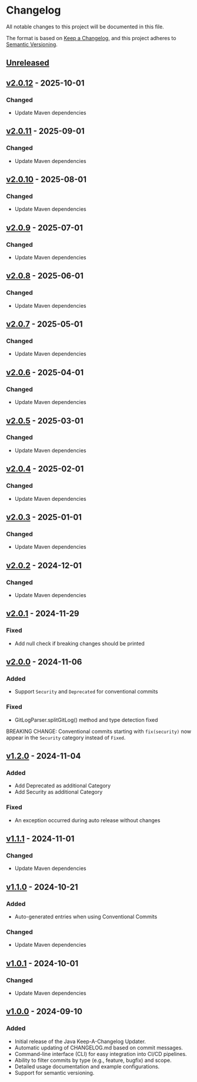 # Changelog

All notable changes to this project will be documented in this file.

The format is based on [Keep a Changelog](https://keepachangelog.com/en/1.0.0/),
and this project adheres to [Semantic Versioning](https://semver.org/spec/v2.0.0.html).

## [Unreleased]

## [v2.0.12] - 2025-10-01
### Changed
- Update Maven dependencies

## [v2.0.11] - 2025-09-01
### Changed
- Update Maven dependencies

## [v2.0.10] - 2025-08-01
### Changed
- Update Maven dependencies

## [v2.0.9] - 2025-07-01
### Changed
- Update Maven dependencies

## [v2.0.8] - 2025-06-01
### Changed
- Update Maven dependencies

## [v2.0.7] - 2025-05-01
### Changed
- Update Maven dependencies

## [v2.0.6] - 2025-04-01
### Changed
- Update Maven dependencies

## [v2.0.5] - 2025-03-01
### Changed
- Update Maven dependencies

## [v2.0.4] - 2025-02-01
### Changed
- Update Maven dependencies

## [v2.0.3] - 2025-01-01
### Changed
- Update Maven dependencies

## [v2.0.2] - 2024-12-01
### Changed
- Update Maven dependencies

## [v2.0.1] - 2024-11-29
### Fixed
- Add null check if breaking changes should be printed

## [v2.0.0] - 2024-11-06
### Added
- Support `Security` and `Deprecated` for conventional commits

### Fixed
- GitLogParser.splitGitLog() method and type detection fixed

BREAKING CHANGE: Conventional commits starting with `fix(security)` now
appear in the `Security` category instead of `Fixed`.

## [v1.2.0] - 2024-11-04
### Added
- Add Deprecated as additional Category
- Add Security as additional Category

### Fixed
- An exception occurred during auto release without changes

## [v1.1.1] - 2024-11-01
### Changed
- Update Maven dependencies

## [v1.1.0] - 2024-10-21
### Added
- Auto-generated entries when using Conventional Commits

### Changed
- Update Maven dependencies

## [v1.0.1] - 2024-10-01
### Changed
- Update Maven dependencies

## [v1.0.0] - 2024-09-10
### Added
- Initial release of the Java Keep-A-Changelog Updater.
- Automatic updating of CHANGELOG.md based on commit messages.
- Command-line interface (CLI) for easy integration into CI/CD pipelines.
- Ability to filter commits by type (e.g., feature, bugfix) and scope.
- Detailed usage documentation and example configurations.
- Support for semantic versioning.

[unreleased]: https://github.com/kirbylink/java-keep-a-changelog-updater/compare/main...HEAD
[v2.0.12]: https://github.com/kirbylink/java-keep-a-changelog-updater/compare/v2.0.11...v2.0.12
[v2.0.11]: https://github.com/kirbylink/java-keep-a-changelog-updater/compare/v2.0.10...v2.0.11
[v2.0.10]: https://github.com/kirbylink/java-keep-a-changelog-updater/compare/v2.0.9...v2.0.10
[v2.0.9]: https://github.com/kirbylink/java-keep-a-changelog-updater/compare/v2.0.8...v2.0.9
[v2.0.8]: https://github.com/kirbylink/java-keep-a-changelog-updater/compare/v2.0.7...v2.0.8
[v2.0.7]: https://github.com/kirbylink/java-keep-a-changelog-updater/compare/v2.0.6...v2.0.7
[v2.0.6]: https://github.com/kirbylink/java-keep-a-changelog-updater/compare/v2.0.5...v2.0.6
[v2.0.5]: https://github.com/kirbylink/java-keep-a-changelog-updater/compare/v2.0.4...v2.0.5
[v2.0.4]: https://github.com/kirbylink/java-keep-a-changelog-updater/compare/v2.0.3...v2.0.4
[v2.0.3]: https://github.com/kirbylink/java-keep-a-changelog-updater/compare/v2.0.2...v2.0.3
[v2.0.2]: https://github.com/kirbylink/java-keep-a-changelog-updater/compare/v2.0.1...v2.0.2
[v2.0.1]: https://github.com/kirbylink/java-keep-a-changelog-updater/compare/v2.0.0...v2.0.1
[v2.0.0]: https://github.com/kirbylink/java-keep-a-changelog-updater/compare/v1.2.0...v2.0.0
[v1.2.0]: https://github.com/kirbylink/java-keep-a-changelog-updater/compare/v1.1.1...v1.2.0
[v1.1.1]: https://github.com/kirbylink/java-keep-a-changelog-updater/compare/v1.1.0...v1.1.1
[v1.1.0]: https://github.com/kirbylink/java-keep-a-changelog-updater/compare/v1.0.1...v1.1.0
[v1.0.1]: https://github.com/kirbylink/java-keep-a-changelog-updater/compare/v1.0.0...v1.0.1
[v1.0.0]: https://github.com/kirbylink/java-keep-a-changelog-updater/releases/tag/v1.0.0
